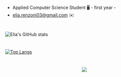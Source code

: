 
* Applied Computer Science Student 🖥️ - first year -
* elia.renzoni03@gmail.com :envelope:

#
![Elia's GitHub stats](https://github-readme-stats.vercel.app/api?username=Elia-Renzoni&show_icons=true&theme=trasparent)

#
[![Top Langs](https://github-readme-stats.vercel.app/api/top-langs/?username=Elia-Renzoni&progress=true)](https://github.com/Elia-Renzoni)

#
<p align="center">
  <a href="https://skillicons.dev">
    <img src="https://skillicons.dev/icons?i=c,java,go,scala,css,html,latex,vscode,vim,atom" />
  </a>
</p>

